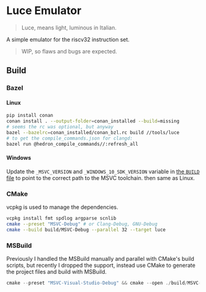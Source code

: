 # Luce Emulator
> Luce, means light, luminous in Italian.

A simple emulator for the riscv32 instruction set.

> WIP, so flaws and bugs are expected.

## Build
### Bazel 
#### Linux
```bash
pip install conan
conan install . --output-folder=conan_installed --build=missing
# seems the rc was optional, but anyway
bazel --bazelrc=conan_installed/conan_bzl.rc build //tools/luce 
# to get the compile_commands.json for clangd:
bazel run @hedron_compile_commands//:refresh_all
```
#### Windows
Update the `_MSVC_VERSION` and `_WINDOWS_10_SDK_VERSION` variable in [the `BUILD` file](bazel/toolchain/BUILD.bazel) to point to the correct path to the MSVC toolchain.
then same as Linux.
### CMake
vcpkg is used to manage the dependencies.
```bash
vcpkg install fmt spdlog argparse scnlib
cmake --preset "MSVC-Debug" # or Clang-Debug, GNU-Debug
cmake --build build/MSVC-Debug --parallel 32 --target luce
```
### MSBuild
Previously I handled the MSBuild manually and parallel with CMake's build scripts, but recently I dropped the support, instead use CMake to generate the project files and build with MSBuild.
```powershell
cmake --preset "MSVC-Visual-Studio-Debug" && cmake --open ./build/MSVC-Visual-Studio-Debug/
```